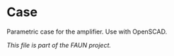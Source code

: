 Case
====

Parametric case for the amplifier. Use with OpenSCAD.

_This file is part of the FAUN project._





